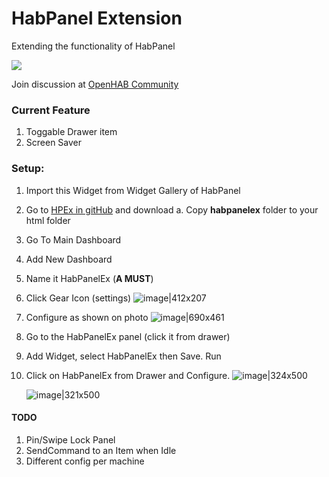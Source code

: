 # **H**ab**P**anel **Ex**tension
Extending the functionality of HabPanel

![](https://community-openhab-org.s3.dualstack.eu-central-1.amazonaws.com/original/3X/1/a/1afde63178322cd7104e9b6b440d1c11afa7e1db.png)

Join discussion at [OpenHAB Community](https://community.openhab.org/t/hpex-habpanel-extension/65122)

### Current Feature
1. Toggable Drawer item
2. Screen Saver

### Setup:
1. Import this Widget from Widget Gallery of HabPanel
2. Go to [HPEx in gitHub](https://github.com/LuckyMallari/hpex) and download 
    a. Copy **habpanelex** folder to your html folder
2. Go To Main Dashboard
3. Add New Dashboard
4. Name it HabPanelEx (**A MUST**)
5. Click Gear Icon (settings)
    ![image|412x207](https://community-openhab-org.s3.dualstack.eu-central-1.amazonaws.com/original/3X/0/0/006a6ebd65110278d8e6744d38d447f1a65b6d15.png) 
6. Configure as shown on photo
    ![image|690x461](https://community-openhab-org.s3.dualstack.eu-central-1.amazonaws.com/original/3X/6/d/6d00421498b639dfb6b469cda6d07bb74f854e02.png) 
7. Go to the HabPanelEx panel (click it from drawer)
8. Add Widget, select HabPanelEx then Save. Run
9. Click on HabPanelEx from Drawer and Configure.
    ![image|324x500](https://community-openhab-org.s3.dualstack.eu-central-1.amazonaws.com/original/3X/d/1/d11f28a5145b682f05d9f80e41a4acbc39f217f9.png) 

    ![image|321x500](https://community-openhab-org.s3.dualstack.eu-central-1.amazonaws.com/original/3X/1/a/1afde63178322cd7104e9b6b440d1c11afa7e1db.png) 

   
#### TODO
1. Pin/Swipe Lock Panel
2. SendCommand to an Item when Idle
3. Different config per machine
